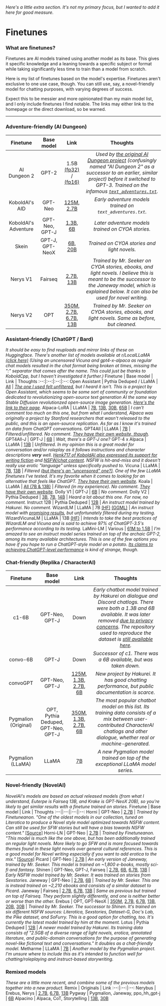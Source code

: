 _Here's a little extra section. It's not my primary focus, but I wanted to add it here for good measure._

# Finetunes

### What are finetunes?

Finetunes are AI models trained using another model as its base. This gives it specific knowledge and a leaning towards a specific subject or format while taking significantly less time to train than a model from scratch.

Here is my list of finetunes based on the model's expertise. Finetunes aren't exclusive to one use case, though. You can still use, say, a novel-friendly model for chatting purposes, with varying degrees of success.

Expect this to be messier and more opinionated than my main model list, and I only include finetunes I find notable. The links may either link to the homepage or the direct download, so be warned.

***

### Adventure-friendly (AI Dungeon)
Finetune | Base model | Link | Thoughts
:--:|:--:|:--:|:--:
AI Dungeon 2 | GPT-2 | 1.5B [(fp32)](https://web.archive.org/web/20211120061227/https://storage.henk.tech/KoboldAI/model_v5_pytorch.zip) / [(fp16)](https://web.archive.org/web/20211120061148/https://storage.henk.tech/KoboldAI/aid-16bit.zip) | _Used by [the original AI Dungeon project](https://github.com/Latitude-Archives/AIDungeon) (confusingly named "AI Dungeon 2" as a successor to an earlier, similar project) before it switched to GPT-3. Trained on the infamous [`text_adventures.txt`](https://gitgud.io/AuroraPurgatio/aurorapurgatio)._
KoboldAI's AID | GPT-Neo | [125M](https://huggingface.co/Merry/AID-Neo-125M), [2.7B](https://huggingface.co/KoboldAI/GPT-Neo-2.7B-AID) | _Early adventure models trained on `text_adventures.txt`._
KoboldAI's Adventure | GPT-Neo, GPT-J | [1.3B](https://huggingface.co/KoboldAI/GPT-Neo-1.3B-Adventure), [6B](https://huggingface.co/KoboldAI/GPT-J-6B-Adventure) | _Later adventure models trained on CYOA stories._
Skein | GPT-J, GPT-NeoX | [6B](https://huggingface.co/KoboldAI/GPT-J-6B-Skein), [20B](https://huggingface.co/KoboldAI/GPT-NeoX-20B-Skein) | _Trained on CYOA stories and light novels._
Nerys V1 | Fairseq | [2.7B](https://huggingface.co/KoboldAI/fairseq-dense-2.7B-Nerys), [13B](https://huggingface.co/KoboldAI/fairseq-dense-13B-Nerys) | _Trained by Mr. Seeker on CYOA stories, ebooks, and light novels. I believe this is meant to be the successor to the Janeway model, which is explained below. It can also be used for novel writing._
Nerys V2 | OPT | [350M](https://huggingface.co/KoboldAI/OPT-350M-Nerys-v2), [2.7B](https://huggingface.co/KoboldAI/OPT-2.7B-Nerys-v2), [6.7B](https://huggingface.co/KoboldAI/OPT-6B-nerys-v2), [13B](https://huggingface.co/KoboldAI/OPT-13B-Nerys-v2) | _Trained by Mr. Seeker on CYOA stories, ebooks, and light novels. Same as before, but cleaned._

### Assistant-friendly (ChatGPT / Bard)
*It should be easy to find reuploads and mirror links of these on Huggingface. There's another list of models available at r/LocalLLaMA [(click here)](https://old.reddit.com/r/LocalLLaMA/wiki/models#wiki_current_best_choices)*
*(Using an uncensored Vicuna and gpt4-x-alpaca as regular chat models resulted in the chat format being broken at times, missing the ":" separator that comes after the name. This could just be thanks to KoboldCpp, but I haven't investigated it further.)*
Finetune | Base model | Link | Thoughts
:--:|:--:|:--:|:--:
Open Assistant | Pythia Deduped / LLaMA | [All](https://huggingface.co/OpenAssistant) | _[The one I used felt unfiltered](https://huggingface.co/Black-Engineer/llama-13b-pretrained-sft-do2-ggml-q4), but I heard it isn't. This is a project by Open Assistant, which seems to be some sort of community or foundation dedicated to revolutionizing open-source text generation AI the same way Stable Diffusion revolutionzed open-source image generation. [Here's the link to their page](https://open-assistant.io/)._
Alpaca-LoRA | LLaMA | [7B](https://huggingface.co/chansung/gpt4-alpaca-lora-7b), [13B](https://huggingface.co/chansung/gpt4-alpaca-lora-13b), [30B](https://huggingface.co/chansung/gpt4-alpaca-lora-30b), [65B](https://huggingface.co/chansung/alpaca-lora-65b) | _I can't comment too much on this one, but from what I understand, Alpaca was originally a project by Stanford researchers that wasn't released to the public, and this is an open-source replication. As far as I know it's trained on data from ChatGPT conversations._
GPT4All | LLaMA | [7B](https://github.com/nomic-ai/gpt4all#original-gpt4all-model-based-on-gpl-licensed-llama) | _Filtered/unfiltered. No comment. [They have their own website, though](https://gpt4all.io/index.html)._
GPT4All-J | GPT-J | [6B](https://github.com/nomic-ai/gpt4all#gpt4all-j-an-apache-2-licensed-gpt4all-model) | _Wait, there's a GPT-J one?_
GPT-4 x Alpaca | LLaMA | [13B](https://huggingface.co/chavinlo/gpt4-x-alpaca) | _Unfiltered. In my opinion this is a great model for conversation and/or roleplay as it follows instructions and character descriptions **very** well. [Henk717 of KoboldAI also expressed its support for writing fiction](https://old.reddit.com/r/LocalLLaMA/comments/12lksqo/ai_showdown_gpt4xalpaca_vs_vicuna_gpt4_as_the/jg7imd3/) and [NSFW/chat content](https://cdn.discordapp.com/attachments/1092245228028706867/1097350145546387456/Screenshot_2023-04-16_19-37-32.png). NSFW is hit-and-miss and it doesn't really use erotic "language" unless specifically pushed to._
Vicuna | LLaMA | [7B](https://huggingface.co/lmsys/vicuna-7b-delta-v1.1), [13B](https://huggingface.co/lmsys/vicuna-13b-delta-v1.1) | _Filtered [(but there's an "uncensored" one?)](https://huggingface.co/eachadea/ggml-vicuna-7b-1.1/tree/main). One of the few LLaMA finetunes I've tested. It's my favorite when it comes to looking for an alternative that *feels* like ChatGPT. [They have their own website](https://vicuna.lmsys.org/)._
Koala | LLaMA | [All (7B & 13B)](https://huggingface.co/young-geng/koala/tree/main) | _Filtered (in my experience). No comment. [They have their own website](https://bair.berkeley.edu/blog/2023/04/03/koala/)._
Dolly V1 | GPT-J | [6B](https://huggingface.co/databricks/dolly-v1-6b) | _No comment._
Dolly V2 | Pythia Deduped | [3B](https://huggingface.co/databricks/dolly-v2-3b), [7B](https://huggingface.co/databricks/dolly-v2-7b), [14B](https://huggingface.co/databricks/dolly-v2-12b) | _Heard a lot about this one. For now, no comment._
Instruct 12B | Pythia Deduped | [12B](https://huggingface.co/hakurei/instruct-12b) | _An instruct model trained by Hakurei. No comment._
WizardLM | LLaMA | 7B [(HF)](https://huggingface.co/TheBloke/wizardLM-7B-HF) [(GGML)](https://huggingface.co/TheBloke/wizardLM-7B-GGML) | _An instruct model with [promising results](https://old.reddit.com/r/LocalLLaMA/comments/12z9znh/new_7b_llama_model_wizardlm_now_available/), but unfortunately filtered during my testing._
WizardVicunaLM | LLaMA | 13B [(HF)](https://huggingface.co/junelee/wizard-vicuna-13b) | _Intends to take the best practices of WizardLM and Vicuna and is said to achieve 97% of ChatGPT-3.5's performance according to its testing._
LaMini-LM | Various | [61M to 1.5B](https://github.com/mbzuai-nlp/LaMini-LM#models) | _I'm amazed to see an instruct model series trained on top of the archaic GPT-2, among its many available architectures. This is one of the few options you have if you hope to run a ChatGPT-style model on a potato. [Its claims to achieving ChatGPT-level performance](https://old.reddit.com/r/MachineLearning/comments/1320hyh/p_lamini_rapidly_achieves_chatgpt_performance/) is kind of strange, though._

### Chat-friendly (Replika / CharacterAI)
Finetune | Base model | Link | Thoughts
:--:|:--:|:--:|:--:
c1-6B | GPT-Neo, GPT-J | Down | _Early chatbot model trained by Hakurei on dialogue and Discord chatlogs. There were both a 1.3B and 6B available. It was later removed [due to privacy concerns](https://cdn.discordapp.com/attachments/1092245228028706867/1096634323718914068/Screenshot_2023-04-14_20-12-52.png). The repository used to reproduce the dataset is [still available here](https://github.com/peng-kevin/convo-dataset)._
convo-6B | GPT-J | Down | _Successor of c1. There was a 6B available, but was taken down._
convoGPT | GPT-Neo, GPT-J | [125M](https://huggingface.co/hakurei/convogpt-staging/tree/main/125m-uft), [1.3B](https://huggingface.co/hakurei/convogpt-staging/tree/main/1.3b-uft), [2.7B](https://huggingface.co/hakurei/convogpt-staging/tree/main/2.7b-uft), [6B](https://huggingface.co/hakurei/convogpt-staging/tree/main/6b-uft) | _New project by Hakurei. It has good chatting performance, but public documentation is scarce._
Pygmalion (Original) | OPT, Pythia Deduped, GPT-Neo, GPT-J | [350M](https://huggingface.co/PygmalionAI/pygmalion-350m), [1.3B](https://huggingface.co/PygmalionAI/pygmalion-1.3b), [2.7B](https://huggingface.co/PygmalionAI/pygmalion-2.7b), [6B](https://huggingface.co/PygmalionAI/pygmalion-6b) | _The most popular chatbot model on this list. Its training data consists of a mix between user-contributed CharacterAI chatlogs and other dialogue, whether real or machine-generated._
Pygmalion (LLaMA) | LLaMA | [7B](https://huggingface.co/Neko-Institute-of-Science/pygmalion-7b) | _A new Pygmalion model trained on top of the exceptional LLaMA model series._

### Novel-friendly (NovelAI)
_NovelAI's models are based on actual released models (from what I understand, Euterpe is Fairseq 13B, and Krake is GPT-NeoX 20B), so you're likely to get similar results with a finetune trained on stories._
Finetune | Base model | Link | Thoughts
:--:|:--:|:--:|:--:
Horni | GPT-Neo | [2.7B](https://huggingface.co/KoboldAI/GPT-Neo-2.7B-Horni) | _Trained by Finetuneanon. "One of the oldest models in our collection, tuned on Literotica to produce a Novel style model optimized towards NSFW content. Can still be used for SFW stories but will have a bias towards NSFW content."_ [[Source]](https://web.archive.org/web/20210926141005/https://github.com/koboldai/koboldai-client)
Horni-LN | GPT-Neo | [2.7B](https://huggingface.co/KoboldAI/GPT-Neo-2.7B-Horni-LN) | _Trained by Finetuneanon. "This model is much like the one above, but has been additionally trained on regular light novels. More likely to go SFW and is more focused towards themes found in these light novels over general cultural references. This is a good model for Novel writing especially if you want to add erotica to the mix."_ [[Source]](https://web.archive.org/web/20210926141005/https://github.com/koboldai/koboldai-client)
Picard | GPT-Neo | [2.7B](https://huggingface.co/KoboldAI/GPT-Neo-2.7B-Picard) | _An early version of Janeway, trained by Mr. Seeker. This model is trained on ~1,800 e-books, mostly sci-fi and fantasy._
Shinen | GPT-Neo, GPT-J, Fairseq | [2.7B](https://huggingface.co/KoboldAI/GPT-Neo-2.7B-Shinen), [6B](https://huggingface.co/KoboldAI/GPT-J-6B-Shinen), [6.7B](https://huggingface.co/KoboldAI/fairseq-dense-6.7B-Shinen), [13B](https://huggingface.co/KoboldAI/fairseq-dense-13B-Shinen) | _Early NSFW model trained by Mr. Seeker. It was trained on stories from Sexstories._
Janeway | GPT-Neo | [2.7B](https://huggingface.co/KoboldAI/GPT-Neo-2.7B-Janeway), [6B](https://huggingface.co/KoboldAI/GPT-J-6B-Janeway) | _Trained by Mr. Seeker. This one is instead trained on ~2,210 ebooks and consists of a similar dataset to Picard._
Janeway | Fairseq | [2.7B](https://huggingface.co/KoboldAI/fairseq-dense-2.7B-Janeway), [6.7B](https://huggingface.co/KoboldAI/fairseq-dense-6.7B-Janeway), [13B](https://huggingface.co/KoboldAI/fairseq-dense-13B-Janeway) | _Same as previous but trained on top of Fairseq. They perform slightly differently, and one is neither better or worse than the other._
Erebus | OPT, GPT-NeoX | [350M](https://huggingface.co/KoboldAI/OPT-350M-Erebus), [2.7B](https://huggingface.co/KoboldAI/OPT-2.7B-Erebus), [6.7B](https://huggingface.co/KoboldAI/OPT-6.7B-Erebus), [13B](https://huggingface.co/KoboldAI/OPT-13B-Erebus), [20B](https://huggingface.co/KoboldAI/GPT-NeoX-20B-Erebus), [30B](https://huggingface.co/KoboldAI/OPT-30B-Erebus) | _Trained by Mr. Seeker. The successor to Shinen. It's trained on six different NSFW sources: Literotica, Sexstories, Dataset-G, Doc's Lab, the Pike dataset, and SoFurry. This is a good option for chatting, too. It's currently the latest model trained by him at the moment._
Lotus | Pythia Deduped | [12B](https://huggingface.co/hakurei/lotus-12B) | _A newer model trained by Hakurei. Its training data consists of "2.5GB of a diverse range of light novels, erotica, annotated literature, and public-domain conversations for the purpose of generating novel-like fictional text and conversations." It doubles as a chat-friendly model._
Metharme | LLaMA | [7B](https://huggingface.co/Neko-Institute-of-Science/metharme-7b) | _Another model by the Pygmalion project. I'm unsure where to include this as it's intended to function well for chatting/roleplaying and instruct-based storywriting._

### Remixed models
_These are a little more recent, and combine some of the previous models together into a new product._
Remix | Originals | Link
:--:|:--:|:--:
Nerybus | Erebus, Nerys | [2.7B](https://huggingface.co/KoboldAI/OPT-2.7B-Nerybus-Mix), [6.7B](https://huggingface.co/KoboldAI/OPT-6.7B-Nerybus-Mix), [13B](https://huggingface.co/KoboldAI/OPT-13B-Nerybus-Mix)
Pygway | Pygmalion, Janeway, ppo_hh_gpt-j | [6B](https://huggingface.co/KoboldAI/PPO_Pygway-6b-Mix)
Alpacino | Alpaca, CoT, Storytelling | [13B](https://huggingface.co/digitous/Alpacino13b), [30B](https://huggingface.co/digitous/Alpacino30b)
